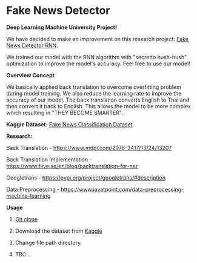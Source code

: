 # Fake News Detector

**Deep Learning Machine University Project!**

We have decided to make an improvement on this research project: [Fake News Detector RNN](https://www.kaggle.com/code/muhammadwaseem123/fake-news-detector-rnn).

We trained our model with the RNN algorithm with "secretto hush-hush" optimization to improve the model's accuracy. Feel free to use our model!

**Overview Concept**

We basically applied back translation to overcome overfitting problem during model training. We also reduce the learning rate to improve the accuracy of our model. The back translation converts English to Thai and then convert it back to English. This allows the model to be more complex which resulting in "THEY BECOME SMARTER".

**Kaggle Dataset:**
[Fake News Classification Dataset](https://www.kaggle.com/datasets/saurabhshahane/fake-news-classification?resource=download&select=WELFake_Dataset.csv)

**Research:**

Back Translation - https://www.mdpi.com/2076-3417/13/24/13207

Back Translation Implementation - https://www.fiive.se/en/blog/backtranslation-for-ner

Googletrans - https://pypi.org/project/googletrans/#description

Data Preprocessing - https://www.javatpoint.com/data-preprocessing-machine-learning

**Usage**

1. [Git clone ](https://github.com/yamerooo123/Fake-News-Detector.git)

2. Download the dataset from [Kaggle](https://www.kaggle.com/code/muhammadwaseem123/fake-news-detector-rnn)

3. Change file path directory.

4. TBC...

